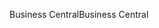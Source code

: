 <span data-ttu-id="82ff4-101">Business Central</span><span class="sxs-lookup"><span data-stu-id="82ff4-101">Business Central</span></span>
